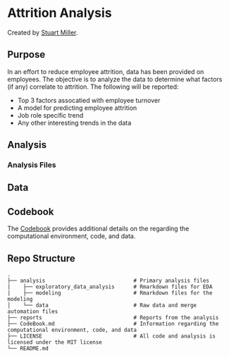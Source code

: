 # Attrition Analysis

Created by [Stuart Miller](https://github.com/sjmiller8182).

## Purpose

In an effort to reduce employee attrition, data has been provided on employees. The objective is to analyze the data to determine what factors (if any) correlate to attrition. The following will be reported:
 * Top 3 factors assocatied with employee turnover
 * A model for predicting employee attrition
 * Job role specific trend
 * Any other interesting trends in the data

## Analysis 

### Analysis Files

## Data

## Codebook

The [Codebook](NULL) provides additional details on the regarding the computational environment, code, and data.

## Repo Structure
    .
    ├── analysis                            # Primary analysis files
    |    ├── exploratory_data_analysis      # Rmarkdown files for EDA
    |    ├── modeling                       # Rmarkdown files for the modeling
    │    └── data                           # Raw data and merge automation files
    ├── reports                             # Reports from the analysis
    ├── CodeBook.md                         # Information regarding the computational environment, code, and data
    ├── LICENSE                             # All code and analysis is licensed under the MIT license
    └── README.md

